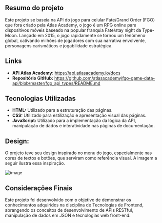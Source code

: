 ## Resumo do projeto

Este projeto se baseia na API do jogo para celular Fate/Grand Order (FGO) que fora criado pela Atlas Academy, o jogo é um RPG online para dispositivos móveis baseado na popular franquia Fate/stay night da Type-Moon. Lançado em 2015, o jogo rapidamente se tornou um fenômeno global, cativando milhões de jogadores com sua narrativa envolvente, personagens carismáticos e jogabilidade estratégica.

## Links

* **API Atlas Academy:** https://api.atlasacademy.io/docs
* **Repositório GitHub:** https://github.com/atlasacademy/fgo-game-data-api/blob/master/fgo_api_types/README.md

## Tecnologias Utilizadas

* **HTML:** Utilizado para a estruturação das páginas.
* **CSS:** Utilizado para estilização e apresentação visual das páginas.
* **JavaScript:** Utilizado para a implementação da lógica da API, manipulação de dados e interatividade nas páginas de documentação.

## Design:

O projeto teve seu design inspirado no menu do jogo, especialmente nas cores de textos e botões, que serviram como referência visual. A imagem a seguir ilustra essa inspiração.

![image](https://github.com/user-attachments/assets/8170d967-62a5-423b-808a-51b31bea1267)


## Considerações Finais

Este projeto foi desenvolvido com o objetivo de demonstrar os conhecimentos adquiridos na disciplina de Tecnologias de Frontend, abrangendo os conceitos de desenvolvimento de APIs RESTful, manipulação de dados em JSON e tecnologias web front-end.
